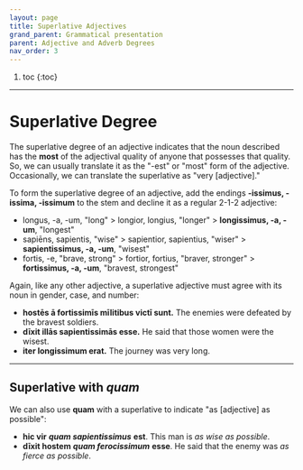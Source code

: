 ```yaml
---
layout: page
title: Superlative Adjectives
grand_parent: Grammatical presentation
parent: Adjective and Adverb Degrees
nav_order: 3
---
```


1. toc
{:toc}

***

# Superlative Degree

The superlative degree of an adjective indicates that the noun described has the **most** of the adjectival quality of anyone that possesses that quality. So, we can usually translate it as the "-est" or "most" form of the adjective. Occasionally, we can translate the superlative as "very [adjective]."

To form the superlative degree of an adjective, add the endings **-issimus, -issima, -issimum** to the stem and decline it as a regular 2-1-2 adjective:

- longus, -a, -um, "long" > longior, longius, "longer" > **longissimus, -a, -um**, "longest"
- sapiēns, sapientis, "wise" > sapientior, sapientius, "wiser" > **sapientissimus, -a, -um**, "wisest"
- fortis, -e, "brave, strong" > fortior, fortius, "braver, stronger" > **fortissimus, -a, -um**, "bravest, strongest"

Again, like any other adjective, a superlative adjective must agree with its noun in gender, case, and number:
- **hostēs ā fortissimīs mīlitibus victī sunt.** The enemies were defeated by the bravest soldiers.
- **dīxit illās sapientissimās esse.** He said that those women were the wisest.
- **iter longissimum erat.** The journey was very long.

***

## Superlative with *quam*

We can also use **quam** with a superlative to indicate "as [adjective] as possible":

- **hic vir** ***quam sapientissimus*** **est**. This man is *as wise as possible*.
- **dīxit hostem** ***quam ferocissimum*** **esse**. He said that the enemy was *as fierce as possible*.

